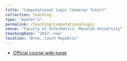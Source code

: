 ```yaml
---
title: "Computational Logic (Seminar Tutor)"
collection: teaching
type: "master's"
permalink: /teaching/computationalLogic
venue: "Faculty of Informatics, Masaryk University"
teachingDate: "2017--now"
location: "Brno, Czech Republic"
---
```

- [Official course web-page](https://is.muni.cz/course/fi/autumn2018/IA008)
